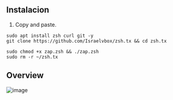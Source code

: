 ## Instalacion
1. Copy and paste.

```shell
sudo apt install zsh curl git -y
git clone https://github.com/Israelvbox/zsh.tx && cd zsh.tx
```

```shell
sudo chmod +x zap.zsh && ./zap.zsh
sudo rm -r ~/zsh.tx
```


## Overview
![image]()

